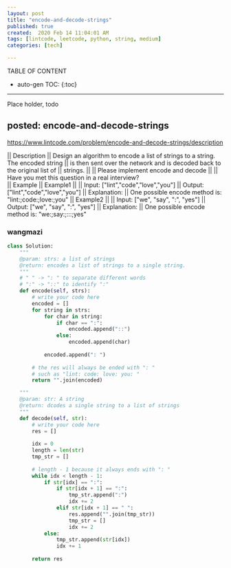```yaml
---
layout: post
title: "encode-and-decode-strings"
published: true
created:  2020 Feb 14 11:04:01 AM
tags: [lintcode, leetcode, python, string, medium]
categories: [tech]

---
```


TABLE OF CONTENT

* auto-gen TOC:
{:toc}

- - -

Place holder, todo

## posted: encode-and-decode-strings

https://www.lintcode.com/problem/encode-and-decode-strings/description

|| Description
|| Design an algorithm to encode a list of strings to a string. The encoded string
|| is then sent over the network and is decoded back to the original list of
|| strings.
|| 
|| Please implement encode and decode
|| 
|| Have you met this question in a real interview?  
|| Example
|| Example1
|| 
|| Input: ["lint","code","love","you"]
|| Output: ["lint","code","love","you"]
|| Explanation:
|| One possible encode method is: "lint:;code:;love:;you"
|| Example2
|| 
|| Input: ["we", "say", ":", "yes"]
|| Output: ["we", "say", ":", "yes"]
|| Explanation:
|| One possible encode method is: "we:;say:;:::;yes"

### wangmazi

```python
class Solution:
    """
    @param: strs: a list of strings
    @return: encodes a list of strings to a single string.
    """
    # " " -> ": " to separate different words
    # ":" -> "::" to identify ":"
    def encode(self, strs):
        # write your code here
        encoded = []
        for string in strs:
            for char in string:
                if char == ":":
                    encoded.append("::")
                else:
                    encoded.append(char)
            
            encoded.append(": ")
        
        # the res will always be ended with ": "
        # such as "lint: code: love: you: "
        return "".join(encoded)

    """
    @param: str: A string
    @return: dcodes a single string to a list of strings
    """
    def decode(self, str):
        # write your code here
        res = []
        
        idx = 0
        length = len(str)
        tmp_str = []
        
        # length - 1 because it always ends with ": "
        while idx < length - 1:
            if str[idx] == ":":
                if str[idx + 1] == ":":
                    tmp_str.append(":")
                    idx += 2
                elif str[idx + 1] == " ":
                    res.append("".join(tmp_str))
                    tmp_str = []
                    idx += 2
            else:
                tmp_str.append(str[idx])
                idx += 1
        
        return res
```

